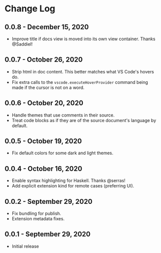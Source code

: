 # Change Log

## 0.0.8 - December 15, 2020
- Improve title if docs view is moved into its own view container. Thanks @Saddiel!

## 0.0.7 - October 26, 2020
- Strip html in doc content. This better matches what VS Code's hovers do.
- Fix extra calls to the `vscode.executeHoverProvider` command being made if the cursor is not on a word.

## 0.0.6 - October 20, 2020
- Handle themes that use comments in their source.
- Treat code blocks as if they are of the source document's language by default.

## 0.0.5 - October 19, 2020
- Fix default colors for some dark and light themes.

## 0.0.4 - October 16, 2020
- Enable syntax highlighting for Haskell. Thanks @serras!
- Add explicit extension kind for remote cases (preferring UI).

## 0.0.2 - September 29, 2020
- Fix bundling for publish.
- Extension metadata fixes.

## 0.0.1 - September 29, 2020
- Initial release